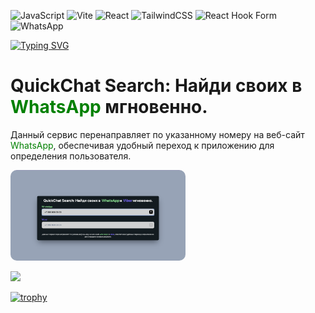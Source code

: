 
![JavaScript](https://img.shields.io/badge/javascript-%23323330.svg?style=for-the-badge&logo=javascript&logoColor=%23F7DF1E) ![Vite](https://img.shields.io/badge/vite-%23646CFF.svg?style=for-the-badge&logo=vite&logoColor=white) ![React](https://img.shields.io/badge/react-%2320232a.svg?style=for-the-badge&logo=react&logoColor=%2361DAFB) ![TailwindCSS](https://img.shields.io/badge/tailwindcss-%2338B2AC.svg?style=for-the-badge&logo=tailwind-css&logoColor=white) ![React Hook Form](https://img.shields.io/badge/React%20Hook%20Form-%23EC5990.svg?style=for-the-badge&logo=reacthookform&logoColor=white) ![WhatsApp](https://img.shields.io/badge/WhatsApp-25D366?style=for-the-badge&logo=whatsapp&logoColor=white)


<!---Пример кода-->
[![Typing SVG](https://readme-typing-svg.herokuapp.com?color=%2336BCF7&lines=QuickChat+Search)](https://git.io/typing-svg)

<h1> QuickChat Search: Найди своих в <span style="color: green;" >WhatsApp</span>  мгновенно. </h1>

<p>Данный сервис перенаправляет по указанному номеру на веб-сайт <span style="color: green;" >WhatsApp</span>, обеспечивая удобный переход к приложению для определения пользователя. </p>

 <img style="border-radius: 10px;" src="./public/img_search.png" alt="Alt img" width="280" height="auto">

![](http://github-profile-summary-cards.vercel.app/api/cards/repos-per-language?username=matyha345&theme=algolia)

[![trophy](https://github-profile-trophy.vercel.app/?username=matyha345)](https://github.com/matyha345/github-profile-trophy)